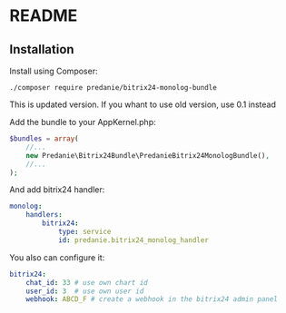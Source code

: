 README
======

Installation
------------

Install using Composer:

```
./composer require predanie/bitrix24-monolog-bundle
```

This is updated version. If you whant to use old version, use 0.1 instead

Add the bundle to your AppKernel.php:

``` php
$bundles = array(
    //...
    new Predanie\Bitrix24Bundle\PredanieBitrix24MonologBundle(),
    //...
);
```

And add bitrix24 handler:
``` yml
monolog:
    handlers:
        bitrix24:
            type: service
            id: predanie.bitrix24_monolog_handler
```

You also can configure it:
``` yml
bitrix24:
    chat_id: 33 # use own chart id
    user_id: 3  # use own user id
    webhook: ABCD_F # create a webhook in the bitrix24 admin panel
```
